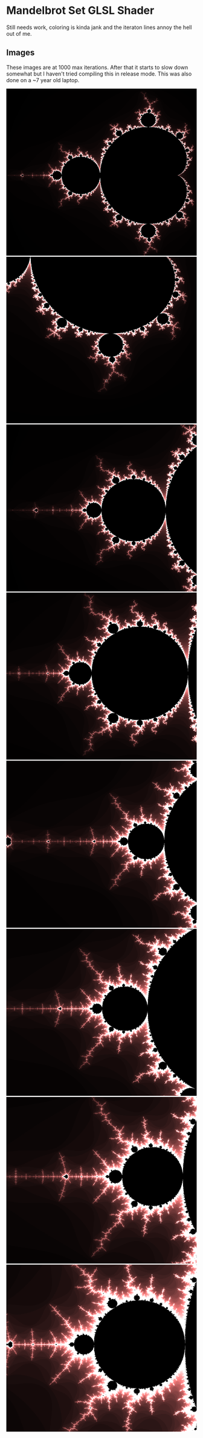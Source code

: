 # Mandelbrot Set GLSL Shader

Still needs work, coloring is kinda jank and the iteraton lines annoy the hell out of me.

## Images
These images are at 1000 max iterations. After that it starts to slow down somewhat but I haven't tried compiling this in release mode. This was also done on a ~7 year old laptop.

![Mandelbrot](/images/mandelbrot_1.png)
![Mandelbrot](/images/mandelbrot_2.png)
![Mandelbrot](/images/mandelbrot_3.png)
![Mandelbrot](/images/mandelbrot_4.png)
![Mandelbrot](/images/mandelbrot_5.png)
![Mandelbrot](/images/mandelbrot_6.png)
![Mandelbrot](/images/mandelbrot_7.png)
![Mandelbrot](/images/mandelbrot_8.png)
